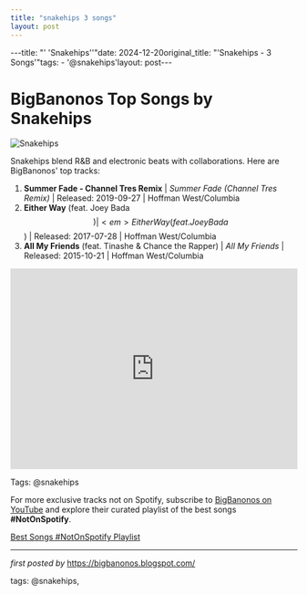 ```yaml
---
title: "snakehips 3 songs"
layout: post
---
```

---title: "' 'Snakehips''"date: 2024-12-20original_title: "'Snakehips - 3 Songs'"tags:  - '@snakehips'layout: post---<h1>BigBanonos Top Songs by Snakehips</h1><img src="https://lh3.googleusercontent.com/uJ9mCekZwY_JDZE-6TgENgtbS7iMMk4HMLkxK0LHKYK2N2mi236RjT4meCJ4qy1Xm7pRAgZSf8xlYOc=w544-h544-p-l90-rj" alt="Snakehips"> <p>Snakehips blend R&B and electronic beats with collaborations. Here are BigBanonos' top tracks:</p> <ol> <li><strong>Summer Fade - Channel Tres Remix</strong> | <em>Summer Fade (Channel Tres Remix)</em> | Released: 2019-09-27 | Hoffman West/Columbia</li> <li><strong>Either Way</strong> (feat. Joey Bada$$) | <em>Either Way (feat. Joey Bada$$)</em> | Released: 2017-07-28 | Hoffman West/Columbia</li> <li><strong>All My Friends</strong> (feat. Tinashe & Chance the Rapper) | <em>All My Friends</em> | Released: 2015-10-21 | Hoffman West/Columbia</li></ol> <div> <iframe src="https://open.spotify.com/embed/playlist/2IMzPnY7S7Siau82u8boYu?utm_source=generator" width="100%" height="352" frameborder="0" allow="autoplay; clipboard-write; encrypted-media; fullscreen; picture-in-picture" loading="lazy"></iframe></div><p>Tags: @snakehips</p><!--Subscribe and Playlist Links--><div>    <p>For more exclusive tracks not on Spotify, subscribe to <a href="https://www.youtube.com/@BigBanonos" target="_blank">BigBanonos on YouTube</a> and explore their curated playlist of the best songs <strong>#NotOnSpotify</strong>.</p>    <p><a href="https://www.youtube.com/playlist?list=PLtuNtuTatqI0kFahUCbtbfenC_ET5O_tr" target="_blank">Best Songs #NotOnSpotify Playlist<br /></a></p></div><hr /><p><em>first posted by</em> <a href="https://bigbanonos.blogspot.com/" rel="noopener" target="_new">https://bigbanonos.blogspot.com/</a></p><p>tags: @snakehips,</p>